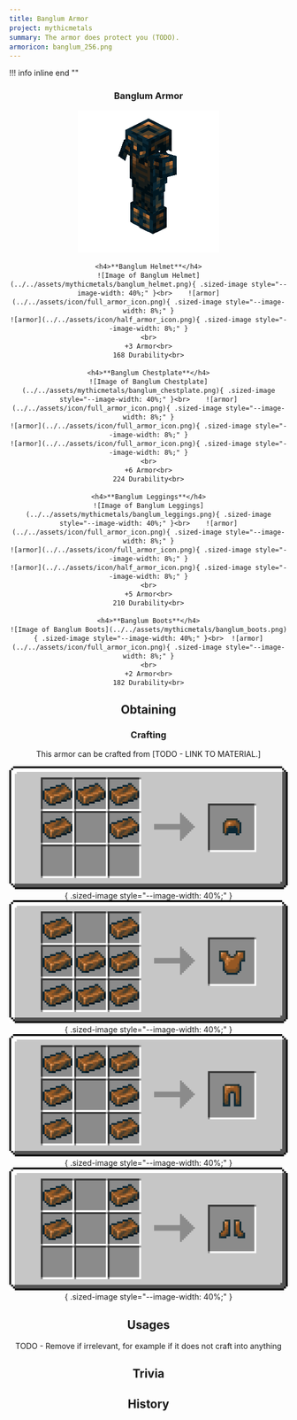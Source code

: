 ```yaml
---
title: Banglum Armor
project: mythicmetals
summary: The armor does protect you (TODO).
armoricon: banglum_256.png
---
```


!!! info inline end ""
    <center class=tooltip>
    <h3>**Banglum Armor**</h3>
    ![WRITE ALT TEXT HERE](../../assets/armor-models/256/banglum_256.png)<br>

	<h4>**Banglum Helmet**</h4>
	![Image of Banglum Helmet](../../assets/mythicmetals/banglum_helmet.png){ .sized-image style="--image-width: 40%;" }<br>	![armor](../../assets/icon/full_armor_icon.png){ .sized-image style="--image-width: 8%;" }
	![armor](../../assets/icon/half_armor_icon.png){ .sized-image style="--image-width: 8%;" }
	<br>
	+3 Armor<br>
	168 Durability<br>

	<h4>**Banglum Chestplate**</h4>
	![Image of Banglum Chestplate](../../assets/mythicmetals/banglum_chestplate.png){ .sized-image style="--image-width: 40%;" }<br>	![armor](../../assets/icon/full_armor_icon.png){ .sized-image style="--image-width: 8%;" }
	![armor](../../assets/icon/full_armor_icon.png){ .sized-image style="--image-width: 8%;" }
	![armor](../../assets/icon/full_armor_icon.png){ .sized-image style="--image-width: 8%;" }
	<br>
	+6 Armor<br>
	224 Durability<br>

	<h4>**Banglum Leggings**</h4>
	![Image of Banglum Leggings](../../assets/mythicmetals/banglum_leggings.png){ .sized-image style="--image-width: 40%;" }<br>	![armor](../../assets/icon/full_armor_icon.png){ .sized-image style="--image-width: 8%;" }
	![armor](../../assets/icon/full_armor_icon.png){ .sized-image style="--image-width: 8%;" }
	![armor](../../assets/icon/half_armor_icon.png){ .sized-image style="--image-width: 8%;" }
	<br>
	+5 Armor<br>
	210 Durability<br>

	<h4>**Banglum Boots**</h4>
	![Image of Banglum Boots](../../assets/mythicmetals/banglum_boots.png){ .sized-image style="--image-width: 40%;" }<br>	![armor](../../assets/icon/full_armor_icon.png){ .sized-image style="--image-width: 8%;" }
	<br>
	+2 Armor<br>
	182 Durability<br>


## Obtaining

### Crafting

This armor can be crafted from [TODO - LINK TO MATERIAL.]

![Image of the recipe for Banglum Helmet](../../assets/mythicmetals/recipes/armor/banglum_helmet.png){ .sized-image style="--image-width: 40%;" }
![Image of the recipe for Banglum Chestplate](../../assets/mythicmetals/recipes/armor/banglum_chestplate.png){ .sized-image style="--image-width: 40%;" }
![Image of the recipe for Banglum Leggings](../../assets/mythicmetals/recipes/armor/banglum_leggings.png){ .sized-image style="--image-width: 40%;" }
![Image of the recipe for Banglum Boots](../../assets/mythicmetals/recipes/armor/banglum_boots.png){ .sized-image style="--image-width: 40%;" }

## Usages

TODO - Remove if irrelevant, for example if it does not craft into anything

## Trivia

## History

